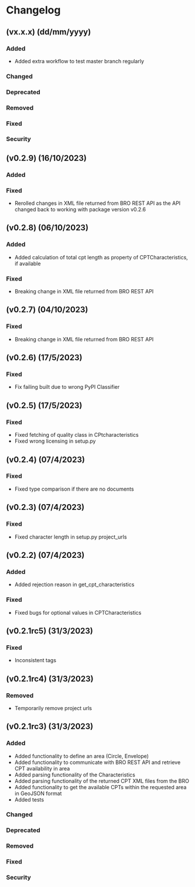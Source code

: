 # Changelog

## (vx.x.x) (dd/mm/yyyy)
### Added
- Added extra workflow to test master branch regularly

### Changed

### Deprecated

### Removed

### Fixed

### Security


## (v0.2.9) (16/10/2023)
### Added

### Fixed
- Rerolled changes in XML file returned from BRO REST API as the API changed back to working with package version v0.2.6

## (v0.2.8) (06/10/2023)
### Added
- Added calculation of total cpt length as property of CPTCharacteristics, if available

### Fixed
- Breaking change in XML file returned from BRO REST API 

## (v0.2.7) (04/10/2023)
### Fixed
- Breaking change in XML file returned from BRO REST API 

## (v0.2.6) (17/5/2023)
### Fixed
- Fix failing built due to wrong PyPI Classifier 

## (v0.2.5) (17/5/2023)
### Fixed
- Fixed fetching of quality class in CPtcharacteristics
- Fixed wrong licensing in setup.py

## (v0.2.4) (07/4/2023)
### Fixed
- Fixed type comparison if there are no documents 

## (v0.2.3) (07/4/2023)
### Fixed
- Fixed character length in setup.py project_urls

## (v0.2.2) (07/4/2023)
### Added
- Added rejection reason in get_cpt_characteristics

### Fixed
- Fixed bugs for optional values in CPTCharacteristics

## (v0.2.1rc5) (31/3/2023)
### Fixed
- Inconsistent tags

## (v0.2.1rc4) (31/3/2023)
### Removed
- Temporarily remove project urls

## (v0.2.1rc3) (31/3/2023)

### Added
- Added functionality to define an area (Circle, Envelope)  
- Added functionality to communicate with BRO REST API and retrieve CPT availability in area
- Added parsing functionality of the Characteristics
- Added parsing functionality of the returned CPT XML files from the BRO
- Added functionality to get the available CPTs within the requested area in GeoJSON format
- Added tests

### Changed

### Deprecated

### Removed

### Fixed

### Security
